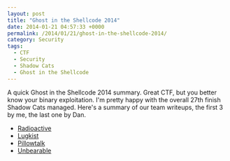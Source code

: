 ```yaml
---
layout: post
title: "Ghost in the Shellcode 2014"
date: 2014-01-21 04:57:33 +0000
permalink: /2014/01/21/ghost-in-the-shellcode-2014/
category: Security
tags:
  - CTF
  - Security
  - Shadow Cats
  - Ghost in the Shellcode
---
```

A quick Ghost in the Shellcode 2014 summary.  Great CTF, but you better know your binary exploitation.  I'm pretty happy with the overall 27th finish Shadow Cats managed.  Here's a summary of our team writeups, the first 3 by me, the last one by Dan.

* [Radioactive](/blog/2014/01/19/ghost-in-the-shellcode-2014-radioactive/)
* [Lugkist](/blog/2014/01/19/ghost-in-the-shellcode-2014-lugkist/)
* [Pillowtalk](/blog/2014/01/19/ghost-in-the-shellcode-2014-pillowtalk/)
* [Unbearable](http://lockboxx.blogspot.com/2014/01/ghost-in-shellcode-2014-ctf-writeup.html)
